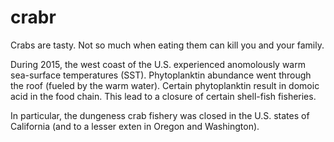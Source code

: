 # crabr
Crabs are tasty. Not so much when eating them can kill you and your family. 

During 2015, the west coast of the U.S. experienced anomolously warm sea-surface temperatures (SST). Phytoplanktin abundance went through the roof (fueled by the warm water). Certain phytoplanktin result in domoic acid in the food chain. This lead to a closure of certain shell-fish fisheries. 

In particular, the dungeness crab fishery was closed in the U.S. states of California (and to a lesser exten in Oregon and Washington).
